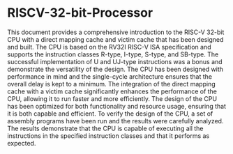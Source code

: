 # RISCV-32-bit-Processor

This document provides a comprehensive introduction to the RISC-V 32-bit CPU with a direct mapping cache and victim cache that has been designed and built. The CPU is based on the RV32I RISC-V ISA specification and supports the instruction classes R-type, I-type, S-type, and SB-type. The successful implementation of U and UJ-type instructions was a bonus and demonstrate the versatility of the design.
The CPU has been designed with performance in mind and the single-cycle architecture ensures that the overall delay is kept to a minimum. The integration of the direct mapping cache with a victim cache significantly enhances the performance of the CPU, allowing it to run faster and more efficiently. The design of the CPU has been optimized for both functionality and resource usage, ensuring that it is both capable and efficient.
To verify the design of the CPU, a set of assembly programs have been run and the results were carefully analyzed. The results demonstrate that the CPU is capable of executing all the instructions in the specified instruction classes and that it performs as expected.
